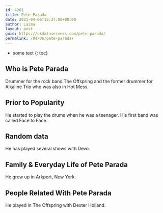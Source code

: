```yaml
---
id: 4261
title: Pete Parada
date: 2021-04-06T15:37:00+00:00
author: Laima
layout: post
guid: https://ukdataservers.com/pete-parada/
permalink: /04/06/pete-parada/
---
```


* some text
{: toc}


## Who is Pete Parada
                  
                  
                  
Drummer for the rock band The Offspring and the former drummer for Alkaline Trio who was also in Hot Mess.
                  
              
            
              
            
                
                
                
## Prior to Popularity
                  
                  
                  
He started to play the drums when he was a teenager. His first band was called Face to Face.
                  
              
            
              
            
                
                
                
## Random data
                  
                  
                  
He has played several shows with Devo.
                  
              
            
              
            
                
                
                
## Family & Everyday Life of Pete Parada
                  
                  
                  
He grew up in Arkport, New York.
                  
              
            
              
            
                
                
                
## People Related With Pete Parada
                  
                  
                  
He played in The Offspring with Dexter Holland.
                  
              
            
              
            
                
              
            
              
              
            
            
              
            
          
          
          